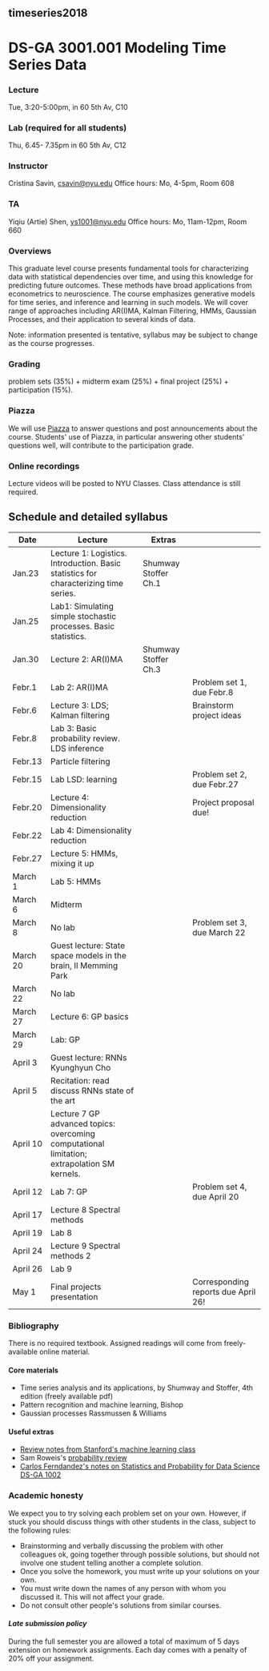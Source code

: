 ##  timeseries2018
#  DS-GA 3001.001  Modeling Time Series Data

### Lecture 
Tue, 3:20-5:00pm, in 60 5th Av, C10

### Lab (required for all students)
Thu, 6.45- 7.35pm in  60 5th Av, C12

###  Instructor 
Cristina Savin, csavin@nyu.edu
Office hours: Mo, 4-5pm, Room 608

### TA 
Yiqiu (Artie) Shen, ys1001@nyu.edu
Office hours: Mo, 11am-12pm, Room 660

### Overviews
This graduate level course presents fundamental tools for characterizing data with statistical dependencies over time, and using this knowledge for predicting future outcomes. These methods have broad applications from econometrics to neuroscience. The course emphasizes generative models for time series, and inference and learning in such models. We will cover range of approaches including AR(I)MA, Kalman Filtering, HMMs, Gaussian Processes,  and their application to several kinds of data.

Note: information presented is tentative, syllabus may be subject to change as the course progresses.

### Grading
problem sets (35%) + midterm exam (25%) + final project (25%) + participation (15%). 

### Piazza 
We will use [Piazza]( https://piazza.com/nyu/spring2018/dsga3001008/home) to answer questions and post announcements about the course.  Students' use of Piazza, in particular answering other students' questions well, will contribute to the participation grade.

### Online recordings 
Lecture videos will be posted to NYU Classes. Class attendance is still required.

## Schedule and detailed syllabus

| Date | Lecture  | Extras | |
|----------|---------------|----------------|----------------|
|Jan.23| Lecture 1: Logistics. Introduction.  Basic statistics for characterizing time series. | Shumway Stoffer Ch.1  | |
|Jan.25| Lab1: Simulating simple stochastic processes. Basic statistics. | | |
|Jan.30| Lecture 2: AR(I)MA | Shumway Stoffer Ch.3 | |
|Febr.1| Lab 2: AR(I)MA | | Problem set 1, due Febr.8 |
|Febr.6| Lecture 3: LDS; Kalman filtering | | Brainstorm project ideas |
|Febr.8| Lab 3: Basic probability review. LDS inference | | |
|Febr.13 |Particle filtering | | |
|Febr.15 |Lab LSD: learning  | | Problem set 2, due Febr.27|
|Febr.20 |Lecture 4: Dimensionality reduction | |  Project proposal due!|
|Febr.22| Lab 4: Dimensionality reduction | | |
|Febr.27 | Lecture 5: HMMs, mixing it up| | |
|March 1 | Lab 5: HMMs| | |
|March 6 | Midterm | | |
|March 8 | No lab | | Problem set 3, due March 22|
|March 20| Guest lecture: State space models in the brain, Il Memming Park| | |
|March 22| No lab | | |
|March 27 | Lecture 6: GP basics | | |
|March 29 | Lab: GP  | | |
|April 3 | Guest lecture: RNNs Kyunghyun Cho | | |
|April 5| Recitation: read discuss RNNs state of the art| | |
|April 10| Lecture 7 GP advanced topics: overcoming computational limitation; extrapolation SM kernels.|||
|April 12| Lab 7: GP|| Problem set 4, due April 20 |
|April 17| Lecture 8 Spectral methods |||
|April 19| Lab 8 |||
|April 24| Lecture 9 Spectral methods 2|||
|April 26| Lab 9 |||
|May 1| Final projects presentation || Corresponding reports due April 26!|


### Bibliography
There is no required textbook. Assigned readings will come from freely-available online material.

#### Core materials
 - Time series analysis and its applications, by Shumway and Stoffer, 4th edition (freely available pdf)
 - Pattern recognition and machine learning, Bishop
 - Gaussian processes Rassmussen & Williams 

#### Useful extras
 - [Review notes from Stanford's machine learning class](http://cs229.stanford.edu/section/cs229-prob.pdf)
 - Sam Roweis's [probability review](http://cs.nyu.edu/%7Edsontag/courses/ml12/notes/probx.pdf)
 - [Carlos Ferndandez's notes on Statistics and Probability for Data Science DS-GA 1002](http://www.cims.nyu.edu/~cfgranda/pages/stuff/probability_stats_for_DS.pdf) 

### Academic honesty

We expect you to try solving each problem set on your own. However, if  stuck  you should discuss things with other students in the class, subject to the following rules:
  - Brainstorming and verbally discussing the problem with other colleagues ok, going together through possible solutions, but should not involve one student telling another a complete solution.
  - Once you solve the homework, you must write up your solutions on your own.
  - You must write down the names of any person with whom you discussed it. This will not affect your grade.
  - Do not consult other people's solutions from similar courses.

#### *Late submission policy*
During the full semester you are allowed a total of maximum of 5 days extension on homework assignments. Each day comes with a  penalty of 20% off your assignment.
